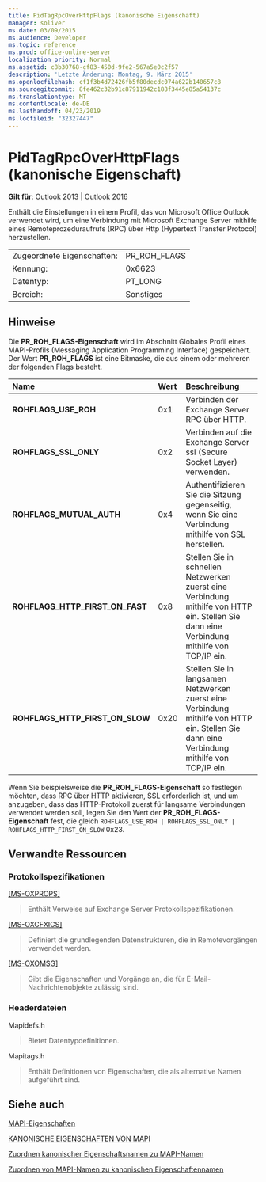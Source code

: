 ```yaml
---
title: PidTagRpcOverHttpFlags (kanonische Eigenschaft)
manager: soliver
ms.date: 03/09/2015
ms.audience: Developer
ms.topic: reference
ms.prod: office-online-server
localization_priority: Normal
ms.assetid: c8b30768-cf83-450d-9fe2-567a5e0c2f57
description: 'Letzte Änderung: Montag, 9. März 2015'
ms.openlocfilehash: cf1f3b4d72426fb5f80decdc074a622b140657c8
ms.sourcegitcommit: 8fe462c32b91c87911942c188f3445e85a54137c
ms.translationtype: MT
ms.contentlocale: de-DE
ms.lasthandoff: 04/23/2019
ms.locfileid: "32327447"
---
```

# <a name="pidtagrpcoverhttpflags-canonical-property"></a>PidTagRpcOverHttpFlags (kanonische Eigenschaft)

  
  
**Gilt für**: Outlook 2013 | Outlook 2016 
  
Enthält die Einstellungen in einem Profil, das von Microsoft Office Outlook verwendet wird, um eine Verbindung mit Microsoft Exchange Server mithilfe eines Remoteprozeduraufrufs (RPC) über Http (Hypertext Transfer Protocol) herzustellen.
  
|||
|:-----|:-----|
|Zugeordnete Eigenschaften:  <br/> |PR_ROH_FLAGS  <br/> |
|Kennung:  <br/> |0x6623  <br/> |
|Datentyp:  <br/> |PT_LONG  <br/> |
|Bereich:  <br/> |Sonstiges  <br/> |
   
## <a name="remarks"></a>Hinweise

Die **PR_ROH_FLAGS-Eigenschaft** wird im Abschnitt Globales Profil eines MAPI-Profils (Messaging Application Programming Interface) gespeichert. Der Wert **PR_ROH_FLAGS** ist eine Bitmaske, die aus einem oder mehreren der folgenden Flags besteht. 
  
|**Name**|**Wert**|**Beschreibung**|
|:-----|:-----|:-----|
|**ROHFLAGS_USE_ROH** <br/> |0x1  <br/> |Verbinden der Exchange Server RPC über HTTP.  <br/> |
|**ROHFLAGS_SSL_ONLY** <br/> |0x2  <br/> |Verbinden auf die Exchange Server ssl (Secure Socket Layer) verwenden.  <br/> |
|**ROHFLAGS_MUTUAL_AUTH** <br/> |0x4  <br/> |Authentifizieren Sie die Sitzung gegenseitig, wenn Sie eine Verbindung mithilfe von SSL herstellen.  <br/> |
|**ROHFLAGS_HTTP_FIRST_ON_FAST** <br/> |0x8  <br/> |Stellen Sie in schnellen Netzwerken zuerst eine Verbindung mithilfe von HTTP ein. Stellen Sie dann eine Verbindung mithilfe von TCP/IP ein.  <br/> |
|**ROHFLAGS_HTTP_FIRST_ON_SLOW** <br/> |0x20  <br/> |Stellen Sie in langsamen Netzwerken zuerst eine Verbindung mithilfe von HTTP ein. Stellen Sie dann eine Verbindung mithilfe von TCP/IP ein.  <br/> |
   
Wenn Sie beispielsweise die **PR_ROH_FLAGS-Eigenschaft** so festlegen möchten, dass RPC über HTTP aktivieren, SSL erforderlich ist, und um anzugeben, dass das HTTP-Protokoll zuerst für langsame Verbindungen verwendet werden soll, legen Sie den Wert der **PR_ROH_FLAGS-Eigenschaft** fest, die gleich  `ROHFLAGS_USE_ROH | ROHFLAGS_SSL_ONLY | ROHFLAGS_HTTP_FIRST_ON_SLOW` 0x23. 
  
## <a name="related-resources"></a>Verwandte Ressourcen

### <a name="protocol-specifications"></a>Protokollspezifikationen

[[MS-OXPROPS]](https://msdn.microsoft.com/library/f6ab1613-aefe-447d-a49c-18217230b148%28Office.15%29.aspx)
  
> Enthält Verweise auf Exchange Server Protokollspezifikationen.
    
[[MS-OXCFXICS]](https://msdn.microsoft.com/library/b9752f3d-d50d-44b8-9e6b-608a117c8532%28Office.15%29.aspx)
  
> Definiert die grundlegenden Datenstrukturen, die in Remotevorgängen verwendet werden.
    
[[MS-OXOMSG]](https://msdn.microsoft.com/library/daa9120f-f325-4afb-a738-28f91049ab3c%28Office.15%29.aspx)
  
> Gibt die Eigenschaften und Vorgänge an, die für E-Mail-Nachrichtenobjekte zulässig sind.
    
### <a name="header-files"></a>Headerdateien

Mapidefs.h
  
> Bietet Datentypdefinitionen.
    
Mapitags.h
  
> Enthält Definitionen von Eigenschaften, die als alternative Namen aufgeführt sind.
    
## <a name="see-also"></a>Siehe auch



[MAPI-Eigenschaften](mapi-properties.md)
  
[KANONISCHE EIGENSCHAFTEN VON MAPI](mapi-canonical-properties.md)
  
[Zuordnen kanonischer Eigenschaftsnamen zu MAPI-Namen](mapping-canonical-property-names-to-mapi-names.md)
  
[Zuordnen von MAPI-Namen zu kanonischen Eigenschaftennamen](mapping-mapi-names-to-canonical-property-names.md)

